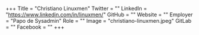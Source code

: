 +++
Title = "Christiano Linuxmen"
Twitter = ""
LinkedIn = "https://www.linkedin.com/in/linuxmen/"
GitHub = ""
Website = ""
Employer = "Papo de Sysadmin"
Role = ""
Image = "christiano-linuxmen.jpeg"
GitLab = ""
Facebook = ""
+++
